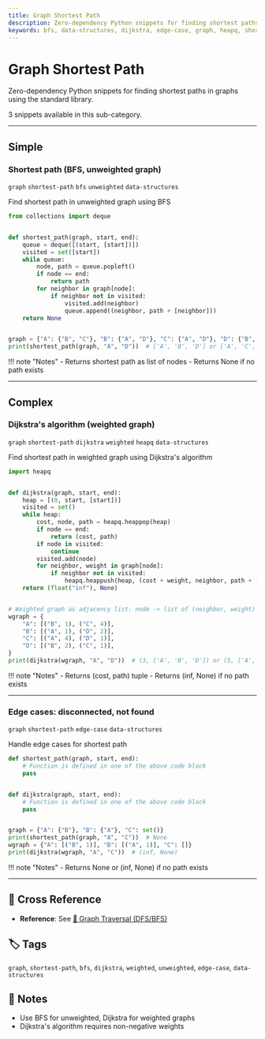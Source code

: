```yaml
---
title: Graph Shortest Path
description: Zero-dependency Python snippets for finding shortest paths in graphs using the standard library.
keywords: bfs, data-structures, dijkstra, edge-case, graph, heapq, shortest-path, unweighted, weighted
---
```


# Graph Shortest Path

Zero-dependency Python snippets for finding shortest paths in graphs using the standard library.

3 snippets available in this sub-category.

---

## Simple

###  Shortest path (BFS, unweighted graph)

`graph` `shortest-path` `bfs` `unweighted` `data-structures`

Find shortest path in unweighted graph using BFS

```python
from collections import deque


def shortest_path(graph, start, end):
    queue = deque([(start, [start])])
    visited = set([start])
    while queue:
        node, path = queue.popleft()
        if node == end:
            return path
        for neighbor in graph[node]:
            if neighbor not in visited:
                visited.add(neighbor)
                queue.append((neighbor, path + [neighbor]))
    return None


graph = {"A": {"B", "C"}, "B": {"A", "D"}, "C": {"A", "D"}, "D": {"B", "C"}}
print(shortest_path(graph, "A", "D"))  # ['A', 'B', 'D'] or ['A', 'C', 'D']
```

!!! note "Notes"
    - Returns shortest path as list of nodes
    - Returns None if no path exists

<hr class="snippet-divider">

## Complex

###  Dijkstra's algorithm (weighted graph)

`graph` `shortest-path` `dijkstra` `weighted` `heapq` `data-structures`

Find shortest path in weighted graph using Dijkstra's algorithm

```python
import heapq


def dijkstra(graph, start, end):
    heap = [(0, start, [start])]
    visited = set()
    while heap:
        cost, node, path = heapq.heappop(heap)
        if node == end:
            return (cost, path)
        if node in visited:
            continue
        visited.add(node)
        for neighbor, weight in graph[node]:
            if neighbor not in visited:
                heapq.heappush(heap, (cost + weight, neighbor, path + [neighbor]))
    return (float("inf"), None)


# Weighted graph as adjacency list: node -> list of (neighbor, weight)
wgraph = {
    "A": [("B", 1), ("C", 4)],
    "B": [("A", 1), ("D", 2)],
    "C": [("A", 4), ("D", 1)],
    "D": [("B", 2), ("C", 1)],
}
print(dijkstra(wgraph, "A", "D"))  # (3, ['A', 'B', 'D']) or (5, ['A', 'C', 'D'])
```

!!! note "Notes"
    - Returns (cost, path) tuple
    - Returns (inf, None) if no path exists

<hr class="snippet-divider">

### Edge cases: disconnected, not found

`graph` `shortest-path` `edge-case` `data-structures`

Handle edge cases for shortest path

```python
def shortest_path(graph, start, end):
    # Function is defined in one of the above code block
    pass


def dijkstra(graph, start, end):
    # Function is defined in one of the above code block
    pass


graph = {"A": {"B"}, "B": {"A"}, "C": set()}
print(shortest_path(graph, "A", "C"))  # None
wgraph = {"A": [("B", 1)], "B": [("A", 1)], "C": []}
print(dijkstra(wgraph, "A", "C"))  # (inf, None)
```

!!! note "Notes"
    - Returns None or (inf, None) if no path exists

<hr class="snippet-divider">

## 🔗 Cross Reference

- **Reference**: See [📂 Graph Traversal (DFS/BFS)](graph_traversal.md)

## 🏷️ Tags

`graph`, `shortest-path`, `bfs`, `dijkstra`, `weighted`, `unweighted`, `edge-case`, `data-structures`

## 📝 Notes
- Use BFS for unweighted, Dijkstra for weighted graphs
- Dijkstra's algorithm requires non-negative weights
